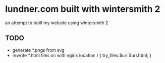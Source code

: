 # lundner.com built with wintersmith 2

an attempt to built my website using wintersmith 2

## TODO

- generate *.pngs from svg
- rewrite *.html files on with nginx location / { try_files $uri $uri.html; }
